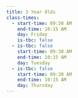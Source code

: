 ```yaml
---
title: 3 Year Olds
class-times:
  - start-time: 09:30 AM
    end-time: 10:15 AM
    day: Friday
    is-tbc: false
  - is-tbc: false
    start-time: 09:30 AM
    end-time: 10:15 AM
    day: Tuesday
  - is-tbc: false
    start-time: 09:30 AM
    end-time: 10:15 AM
    day: Thursday
---
```


